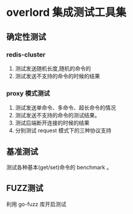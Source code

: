 # overlord 集成测试工具集

## 确定性测试

### redis-cluster

1. 测试发送随机长度,随机的命令的
2. 测试发送不支持的命令的时候的结果

### proxy 模式测试

1. 测试发送单命令、多命令、超长命令的情况
2. 测试发送不支持的命令的测试结果。
3. 测试后端断开连接的时候的结果
4. 分别测试 request 模式下的三种协议支持

## 基准测试

测试各种基本(get/set)命令的 benchmark 。

## FUZZ测试

利用 go-fuzz 库开启测试
